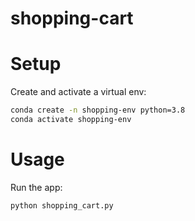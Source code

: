 # shopping-cart


# Setup

Create and activate a virtual env:

```sh
conda create -n shopping-env python=3.8
conda activate shopping-env
```

# Usage

Run the app:

```sh
python shopping_cart.py
```
